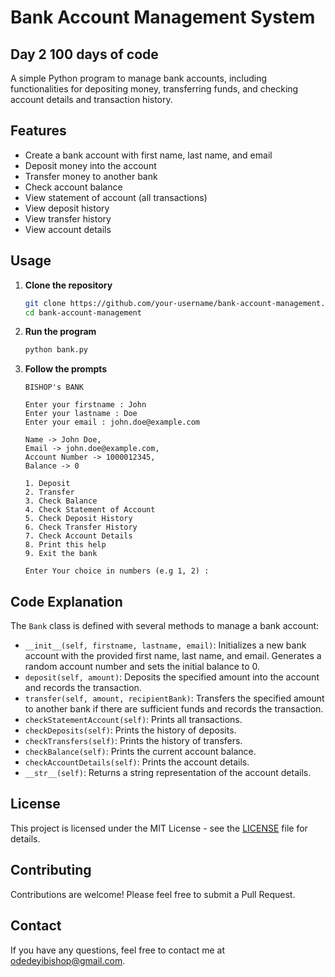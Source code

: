 # Bank Account Management System

## Day 2 100 days of code

A simple Python program to manage bank accounts, including functionalities for depositing money, transferring funds, and checking account details and transaction history.

## Features

- Create a bank account with first name, last name, and email
- Deposit money into the account
- Transfer money to another bank
- Check account balance
- View statement of account (all transactions)
- View deposit history
- View transfer history
- View account details

## Usage

1. **Clone the repository**

    ```bash
    git clone https://github.com/your-username/bank-account-management.git
    cd bank-account-management
    ```

2. **Run the program**

    ```bash
    python bank.py
    ```

3. **Follow the prompts**

    ```plaintext
    BISHOP's BANK

    Enter your firstname : John
    Enter your lastname : Doe
    Enter your email : john.doe@example.com

    Name -> John Doe,
    Email -> john.doe@example.com,
    Account Number -> 1000012345,
    Balance -> 0

    1. Deposit
    2. Transfer
    3. Check Balance
    4. Check Statement of Account
    5. Check Deposit History
    6. Check Transfer History
    7. Check Account Details
    8. Print this help
    9. Exit the bank

    Enter Your choice in numbers (e.g 1, 2) :
    ```

## Code Explanation

The `Bank` class is defined with several methods to manage a bank account:

- `__init__(self, firstname, lastname, email)`: Initializes a new bank account with the provided first name, last name, and email. Generates a random account number and sets the initial balance to 0.
- `deposit(self, amount)`: Deposits the specified amount into the account and records the transaction.
- `transfer(self, amount, recipientBank)`: Transfers the specified amount to another bank if there are sufficient funds and records the transaction.
- `checkStatementAccount(self)`: Prints all transactions.
- `checkDeposits(self)`: Prints the history of deposits.
- `checkTransfers(self)`: Prints the history of transfers.
- `checkBalance(self)`: Prints the current account balance.
- `checkAccountDetails(self)`: Prints the account details.
- `__str__(self)`: Returns a string representation of the account details.

## License

This project is licensed under the MIT License - see the [LICENSE](LICENSE) file for details.

## Contributing

Contributions are welcome! Please feel free to submit a Pull Request.

## Contact

If you have any questions, feel free to contact me at [odedeyibishop@gmail.com](mailto:odedeyibishop@gmail.com).
